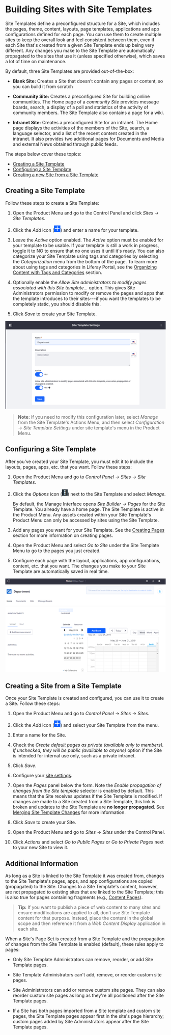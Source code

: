 # Building Sites with Site Templates

Site Templates define a preconfigured structure for a Site, which includes the pages, theme, content, layouts, page templates, applications and app configurations defined for each page. You can use them to create multiple sites to keep the overall look and feel consistent between them, even if each Site that's created from a given Site Template ends up being very different. Any changes you make to the Site Template are automatically propagated to the sites that use it (unless specified otherwise), which saves a lot of time on maintenance.

By default, three Site Templates are provided out-of-the-box:

- **Blank Site:** Creates a Site that doesn't contain any pages or content, so you can build it from scratch

- **Community Site:** Creates a preconfigured Site for building online communities. The Home page of a *community Site* provides message boards, search, a display of a poll and statistics of the activity of community members. The Site Template also contains a page for a wiki.

- **Intranet Site:** Creates a preconfigured Site for an intranet. The Home page displays the activities of the members of the Site, search, a language selector, and a list of the recent content created in the intranet. It also provides two additional pages for Documents and Media and external News obtained through public feeds.

The steps below cover these topics:

- [Creating a Site Template](#creating-a-site-template)
- [Configuring a Site Template](#configuring-a-site-template)
- [Creating a new Site from a Site Template](#creating-a-site-from-a-site-template)

## Creating a Site Template

Follow these steps to create a Site Template:

1.  Open the Product Menu and go to the Control Panel and click *Sites* &rarr; *Site Templates*. 

2.  Click the *Add* icon (![Add Site Template](../../../images/icon-add.png)) and enter a name for your template.

3.  Leave the *Active* option enabled. The *Active* option must be enabled for your template to be usable. If your template is still a work in progress, toggle it to NO to ensure that no one uses it until it's ready. You can also categorize your Site Template using tags and categories by selecting the *Categorization* menu from the bottom of the page. To learn more about using tags and categories in Liferay Portal, see the [Organizing Content with Tags and Categories](TODO) section. 

4.  Optionally enable the *Allow Site administrators to modify pages associated with this Site template...* option. This gives Site Administrators permission to modify or remove the pages and apps that the template introduces to their sites---if you want the templates to be completely static, you should disable this. 

5.  Click *Save* to create your Site Template.

![Figure 1: Site templates have several configurable options including the option to allow Site administrators to modify pages associated with the Site template.](./building-sites-with-site-templates/images/01.png)

>**Note:** If you need to modify this configuration later, select *Manage* from the Site Template's Actions Menu, and then select *Configuration* &rarr; *Site Template Settings* under site template's menu in the Product Menu.

## Configuring a Site Template

After you've created your Site Template, you must edit it to include the layouts, pages, apps, etc. that you want. Follow these steps:

1.  Open the Product Menu and go to *Control Panel* &rarr; *Sites* &rarr; *Site Templates*.

2.  Click the *Options* icon (![Options](../../../images/icon-options.png)) next to the Site Template and select *Manage*.
 
    By default, the Manage Interface opens *Site Builder* &rarr; *Pages* for the Site Template. You already have a home page. The Site Template is active in the Product Menu. Any assets created within your Site Template's Product Menu can only be accessed by sites using the Site Template.

3.  Add any pages you want for your Site Template. See the [Creating Pages](TODO) section for more information on creating pages. 

4.  Open the Product Menu and select *Go to Site* under the Site Template Menu to go to the pages you just created.

5.  Configure each page with the layout, applications, app configurations, content, etc. that you want. The changes you make to your Site Template are automatically saved in real time.

![Figure 2: You can see the name of the Site template you're currently editing.](./building-sites-with-site-templates/images/02.png)

## Creating a Site from a Site Template

Once your Site Template is created and configured, you can use it to create a Site. Follow these steps:

1.  Open the Product Menu and go to *Control Panel* &rarr; *Sites* &rarr; *Sites*.

2.  Click the *Add* icon (![Add Site](../../../images/icon-add.png)) and select your Site Template from the menu.
 
3.  Enter a name for the Site.

4.  Check the *Create default pages as private (available only to members). If unchecked, they will be public (available to anyone)* option if the Site is intended for internal use only, such as a private intranet.

5.  Click *Save*.

6.  Configure your [site settings](TODO).

7.  Open the *Pages* panel below the form. Note the *Enable propagation of changes from the Site template* selector is enabled by default. This means that the Site receives updates if the Site Template is modified. If changes are made to a Site created from a Site Template, this link is broken and updates to the Site Template are **no longer propagated**. See [Merging Site Template Changes](./03-merging-site-template-changes.md) for more information.

8.  Click *Save* to create your Site. 

9.  Open the Product Menu and go to *Sites* &rarr; *Sites* under the Control Panel. 

10.  Click *Actions* and select *Go to Public Pages* or *Go to Private Pages* next to your new Site to view it. 

## Additional Information

As long as a Site is linked to the Site Template it was created from, changes to the Site Template's pages, apps, and app configurations are copied (propagated) to the Site. Changes to a Site Template's content, however, are not propagated to existing sites that are linked to the Site Template; this is also true for pages containing fragments (e.g., [Content Pages](TODO)). 

>**Tip:** If you want to publish a piece of web content to many sites and ensure modifications are applied to all, don't use Site Template content for that purpose. Instead, place the content in the global scope and then reference it from a *Web Content Display* application in each site.

When a Site's Page Set is created from a Site Template and the propagation
of changes from the Site Template is enabled (default), these rules apply to pages:

- Only Site Template Administrators can remove, reorder, or add Site Template pages.

- Site Template Administrators can't add, remove, or reorder custom site pages.

- Site Administrators can add or remove custom site pages. They can also reorder custom site pages as long as they're all positioned after the Site Template pages.

-  If a Site has both pages imported from a Site template and custom site pages, the Site Template pages appear first in the site's page hierarchy; custom pages added by Site Administrators appear after the Site Template pages. 